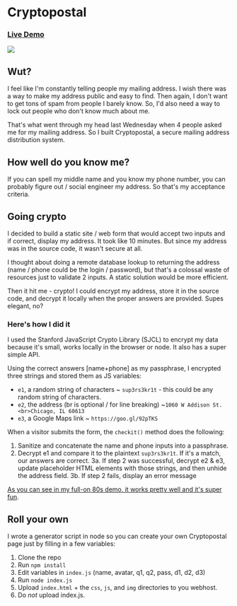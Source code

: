 # Cryptopostal

### [Live Demo](http://nealrs.github.io/cryptopostal)

![](http://i.imgur.com/8IyLjQf.gif)


## Wut?

I feel like I'm constantly telling people my mailing address. I wish there was a way to make my address public and easy to find. Then again, I don't want to get tons of spam from people I barely know. So, I'd also need a way to lock out people who don't know much about me.

That's what went through my head last Wednesday when 4 people asked me for my mailing address. So I built Cryptopostal, a secure mailing address distribution system.

## How well do you know me?

If you can spell my middle name and you know my phone number, you can probably figure out / social engineer my address. So that's my acceptance criteria.

## Going crypto

I decided to build a static site / web form that would accept two inputs and if correct, display my address. It took like 10 minutes. But since my address was in the source code, it wasn't secure at all.

I thought about doing a remote database lookup to returning the address (name / phone could be the login / password), but that's a colossal waste of resources just to validate 2 inputs. A static solution would be more efficient.

Then it hit me - crypto! I could encrypt my address, store it in the source code, and decrypt it locally when the proper answers are provided. Supes elegant, no?

### Here's how I did it

I used the Stanford JavaScript Crypto Library (SJCL) to encrypt my data because it's small, works locally in the browser or node. It also has a super simple API.

Using the correct answers [name+phone] as my passphrase, I encrypted three strings and stored them as JS variables:

- `e1`, a random string of characters ~ `sup3rs3kr1t` - this could be any random string of characters.
- `e2`, the address (br is optional / for line breaking) ~`1060 W Addison St.<br>Chicago, IL 60613`
- `e3`, a Google Maps link ~ `https://goo.gl/92pTKS`

When a visitor submits the form, the `checkit()` method does the following:

1. Sanitize and concatenate the name and phone inputs into a passphrase.
2. Decrypt e1 and compare it to the plaintext `sup3rs3kr1t`. If it's a match, our answers are correct.
3a. If step 2 was successful, decrypt e2 &amp; e3, update placeholder HTML elements with those strings, and then unhide the address field.
3b. If step 2 fails, display an error message

[As you can see in my full-on 80s demo, it works pretty well and it's super fun](http://nealrs.github.io/cryptopostal).

## Roll your own

I wrote a generator script in node so you can create your own Cryptopostal page just by filling in a few variables:

1. Clone the repo
2. Run `npm install`
3. Edit variables in `index.js` (name, avatar, q1, q2, pass, d1, d2, d3)
4. Run `node index.js`
5. Upload `index.html` + the `css`, `js`, and `img` directories to you webhost.
6. Do _not_ upload index.js.
